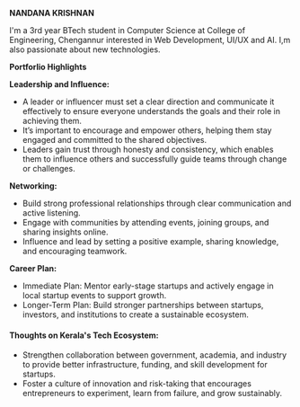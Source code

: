 **NANDANA KRISHNAN**

I'm a 3rd year BTech student in Computer Science at College of Engineering, Chengannur interested in Web Development, UI/UX and AI. I,m also passionate about new technologies.




**Portforlio Highlights**

**Leadership and Influence:**

* A leader or influencer must set a clear direction and communicate it effectively to ensure everyone understands the goals and their role in achieving them.
* It’s important to encourage and empower others, helping them stay engaged and committed to the shared objectives.
* Leaders gain trust through honesty and consistency, which enables them to influence others and successfully guide teams through change or challenges.


**Networking:**

* Build strong professional relationships through clear communication and active listening.
* Engage with communities by attending events, joining groups, and sharing insights online.
* Influence and lead by setting a positive example, sharing knowledge, and encouraging teamwork.


**Career Plan:**

* Immediate Plan: Mentor early-stage startups and actively engage in local startup events to support growth.
* Longer-Term Plan: Build stronger partnerships between startups, investors, and institutions to create a sustainable ecosystem.


#### Thoughts on Kerala's Tech Ecosystem:

* Strengthen collaboration between government, academia, and industry to provide better infrastructure, funding, and skill development for startups.
* Foster a culture of innovation and risk-taking that encourages entrepreneurs to experiment, learn from failure, and grow sustainably.



